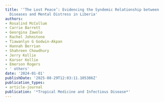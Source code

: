 ```yaml
---
title: '‘The Lost Peace’: Evidencing the Syndemic Relationship between Neglected Tropical
  Diseases and Mental Distress in Liberia'
authors:
- Rosalind McCollum
- Carrie Barrett
- Georgina Zawolo
- Rachel Johnstone
- Tiawanlyn G Godwin-Akpan
- Hannah Berrian
- Shahreen Chowdhury
- Jerry Kollie
- Karsor Kollie
- Emerson Rogers
- ' others'
date: '2024-01-01'
publishDate: '2025-08-29T12:03:11.105386Z'
publication_types:
- article-journal
publication: '*Tropical Medicine and Infectious Disease*'
---
```

